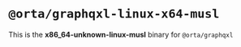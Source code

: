 # `@orta/graphqxl-linux-x64-musl`

This is the **x86_64-unknown-linux-musl** binary for `@orta/graphqxl`
